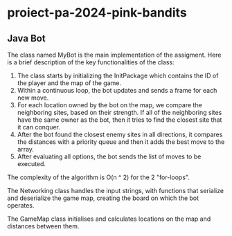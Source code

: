 # proiect-pa-2024-pink-bandits
## Java Bot
The class named MyBot is the main implementation of the assigment.
Here is a brief description of the key functionalities of the class:

1. The class starts by initializing the InitPackage which contains the ID of 
the player and the map of the game.
2. Within a continuous loop, the bot updates and sends a frame for each new 
move.
3. For each location owned by the bot on the map, we compare the
neighboring sites, based on their strength. If all of the neighboring sites 
have the same owner as the bot, then it tries to find the closest site that 
it can conquer.
4. After the bot found the closest enemy sites in all directions, it compares
the distances with a priority queue and then it adds the best move to the array.
5. After evaluating all options, the bot sends the list of moves to be executed.

The complexity of the algorithm is O(n ^ 2) for the 2 "for-loops".

The Networking class handles the input strings, with functions that serialize and 
deserialize the game map, creating the board on which the bot operates.

The GameMap class initialises and calculates locations on the map and distances
between them.
